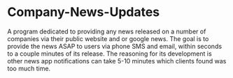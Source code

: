 # Company-News-Updates
A program dedicated to providing any news released on a number of companies via their public website and or google news. The goal is to provide the news ASAP to users via phone SMS and email, within seconds to a couple minutes of its release. The reasoning for its development is other news app notifications can take 5-10 minutes which clients found was too much time.  
